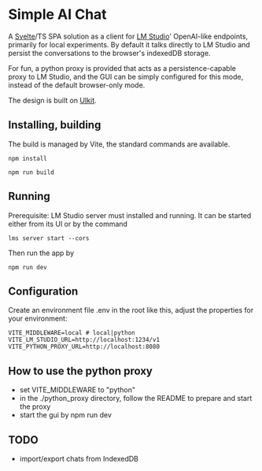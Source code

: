 # Simple AI Chat

A [Svelte](https://svelte.dev/)/TS SPA solution as a client for [LM Studio](https://lmstudio.ai)' OpenAI-like endpoints, primarily for local experiments. By default it talks directly to LM Studio and persist the conversations to the browser's indexedDB storage.

For fun, a python proxy is provided that acts as a persistence-capable proxy to LM Studio, and the GUI can be simply configured for this mode, instead of the default browser-only mode.

The design is built on [UIkit](https://getuikit.com/).

## Installing, building

The build is managed by Vite, the standard commands are available.

```npm install```

```npm run build```

## Running

Prerequisite: 
LM Studio server must installed and running. It can be started either from its UI or by the command 

```lms server start --cors```

Then run the app by 

```npm run dev```

## Configuration

Create an environment file .env in the root like this, adjust the properties for your environment:

```
VITE_MIDDLEWARE=local # local|python
VITE_LM_STUDIO_URL=http://localhost:1234/v1
VITE_PYTHON_PROXY_URL=http://localhost:8080
```

## How to use the python proxy

- set VITE_MIDDLEWARE to "python"
- in the ./python_proxy directory, follow the README to prepare and start the proxy
- start the gui by npm run dev

## TODO

- import/export chats from IndexedDB